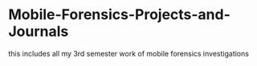 # Mobile-Forensics-Projects-and-Journals
this includes all my 3rd semester work of mobile forensics investigations 
